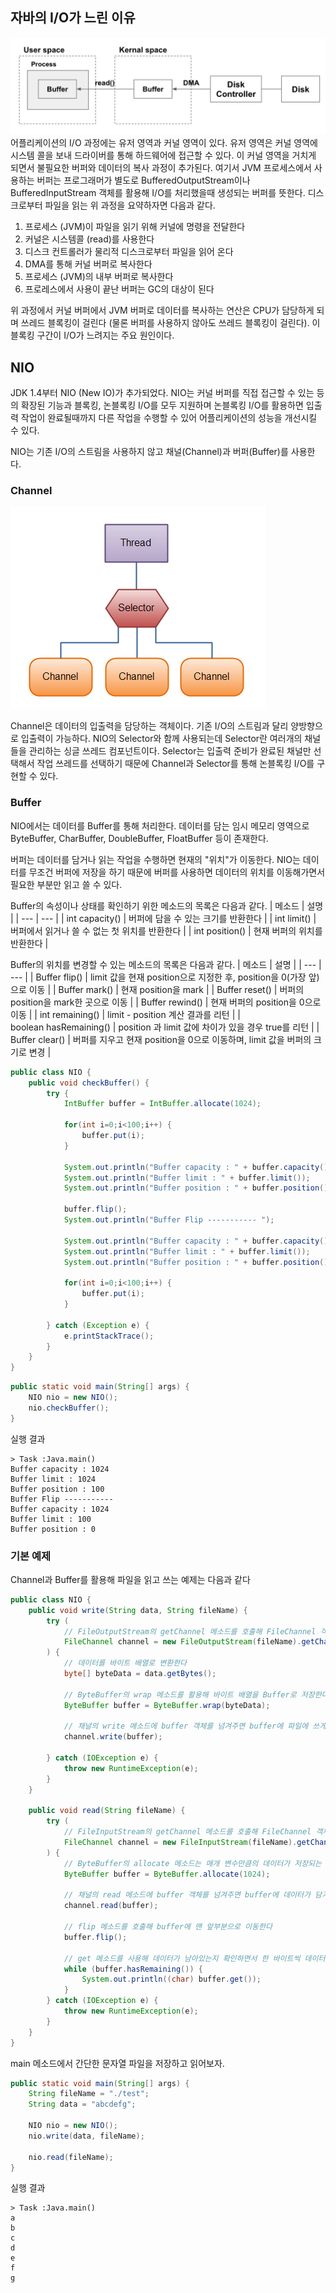 
## 자바의 I/O가 느린 이유
![io_kernal_disk](./img/io_kernal_disk.png)
어플리케이션의 I/O 과정에는 유저 영역과 커널 영역이 있다. 유저 영역은 커널 영역에 시스템 콜을 보내 드라이버를 통해 하드웨어에 접근할 수 있다. 이 커널 영역을 거치게 되면서 불필요한 버퍼와 데이터의 복사 과정이 추가된다. 여기서 JVM 프로세스에서 사용하는 버퍼는 프로그래머가 별도로 BufferedOutputStream이나 BufferedInputStream 객체를 활용해 I/O를 처리했을때 생성되는 버퍼를 뜻한다. 디스크로부터 파일을 읽는 위 과정을 요약하자면 다음과 같다.
1. 프로세스 (JVM)이 파일을 읽기 위해 커널에 명령을 전달한다
2. 커널은 시스템콜 (read)를 사용한다
3. 디스크 컨트롤러가 물리적 디스크로부터 파일을 읽어 온다
4. DMA를 통해 커널 버퍼로 복사한다
5. 프로세스 (JVM)의 내부 버퍼로 복사한다
6. 프로레스에서 사용이 끝난 버퍼는 GC의 대상이 된다

위 과정에서 커널 버퍼에서 JVM 버퍼로 데이터를 복사하는 연산은 CPU가 담당하게 되며 쓰레드 블록킹이 걸린다 (물론 버퍼를 사용하지 않아도 쓰레드 블록킹이 걸린다). 이 블록킹 구간이 I/O가 느려지는 주요 원인이다. 

## NIO
JDK 1.4부터 NIO (New IO)가 추가되었다. NIO는 커널 버퍼를 직접 접근할 수 있는 등의 확장된 기능과 블록킹, 논블록킹 I/O를 모두 지원하며 논블록킹 I/O를 활용하면 입출력 작업이 완료될때까지 다른 작업을 수행할 수 있어 어플리케이션의 성능을 개선시킬 수 있다. 

NIO는 기존 I/O의 스트림을 사용하지 않고 채널(Channel)과 버퍼(Buffer)를 사용한다. 

### Channel
![nio_channel_selector](./img/nio_channel_selector.png)

Channel은 데이터의 입출력을 담당하는 객체이다. 기존 I/O의 스트림과 달리 양방향으로 입출력이 가능하다. NIO의 Selector와 함께 사용되는데 Selector란 여러개의 채널들을 관리하는 싱글 쓰레드 컴포넌트이다. Selector는 입출력 준비가 완료된 채널만 선택해서 작업 쓰레드를 선택하기 때문에 Channel과 Selector를 통해 논블록킹 I/O를 구현할 수 있다.

### Buffer
NIO에서는 데이터를 Buffer를 통해 처리한다. 데이터를 담는 임시 메모리 영역으로 ByteBuffer, CharBuffer, DoubleBuffer, FloatBuffer 등이 존재한다.

버퍼는 데이터를 담거나 읽는 작업을 수행하면 현재의 "위치"가 이동한다. NIO는 데이터를 무조건 버퍼에 저장을 하기 때문에 버퍼를 사용하면 데이터의 위치를 이동해가면서 필요한 부분만 읽고 쓸 수 있다. 

Buffer의 속성이나 상태를 확인하기 위한 메소드의 목록은 다음과 같다.
| 메소드 | 설명 |
| --- | --- |
| int capacity() | 버퍼에 담을 수 있는 크기를 반환한다 |
| int limit() | 버퍼에서 읽거나 쓸 수 없는 첫 위치를 반환한다 |
| int position() | 현재 버퍼의 위치를 반환한다 |


Buffer의 위치를 변경할 수 있는 메소드의 목록은 다음과 같다.
| 메소드 | 설명 |
| --- | --- |
| Buffer flip() | limit 값을 현재 position으로 지정한 후, position을 0(가장 앞)으로 이동 |
| Buffer mark() | 현재 position을 mark |
| Buffer reset() | 버퍼의 position을 mark한 곳으로 이동 |
| Buffer rewind() | 현재 버퍼의 position을 0으로 이동 |
| int remaining() | limit - position 계산 결과를 리턴 |
| boolean hasRemaining() | position 과 limit 값에 차이가 있을 경우 true를 리턴 |
| Buffer clear() | 버퍼를 지우고 현재 position을 0으로 이동하며, limit 값을 버퍼의 크기로 변경 |

```java
public class NIO {
    public void checkBuffer() {
        try {
            IntBuffer buffer = IntBuffer.allocate(1024);

            for(int i=0;i<100;i++) {
                buffer.put(i);
            }

            System.out.println("Buffer capacity : " + buffer.capacity());
            System.out.println("Buffer limit : " + buffer.limit());
            System.out.println("Buffer position : " + buffer.position());

            buffer.flip();
            System.out.println("Buffer Flip ----------- ");

            System.out.println("Buffer capacity : " + buffer.capacity());
            System.out.println("Buffer limit : " + buffer.limit());
            System.out.println("Buffer position : " + buffer.position());

            for(int i=0;i<100;i++) {
                buffer.put(i);
            }

        } catch (Exception e) {
            e.printStackTrace();
        }
    }
}
```

```java
public static void main(String[] args) {
    NIO nio = new NIO();
    nio.checkBuffer();
}
```

실행 결과
```
> Task :Java.main()
Buffer capacity : 1024
Buffer limit : 1024
Buffer position : 100
Buffer Flip ----------- 
Buffer capacity : 1024
Buffer limit : 100
Buffer position : 0
```

### 기본 예제
Channel과 Buffer를 활용해 파일을 읽고 쓰는 예제는 다음과 같다
```java
public class NIO {
    public void write(String data, String fileName) {
        try (
            // FileOutputStream의 getChannel 메소드를 호출해 FileChannel 객체를 가져온다
            FileChannel channel = new FileOutputStream(fileName).getChannel();
        ) {
            // 데이터를 바이트 배열로 변환한다
            byte[] byteData = data.getBytes();

            // ByteBuffer의 wrap 메소드를 활용해 바이트 배열을 Buffer로 저장한다
            ByteBuffer buffer = ByteBuffer.wrap(byteData);

            // 채널의 write 메소드에 buffer 객체를 넘겨주면 buffer에 파일에 쓰게 된다
            channel.write(buffer);

        } catch (IOException e) {
            throw new RuntimeException(e);
        }
    }

    public void read(String fileName) {
        try (
            // FileInputStream의 getChannel 메소드를 호출해 FileChannel 객체를 가져온다
            FileChannel channel = new FileInputStream(fileName).getChannel()
        ) {
            // ByteBuffer의 allocate 메소드는 매개 변수만큼의 데이터가 저장되는 공간을 할당하고 Buffer 객체를 만든다
            ByteBuffer buffer = ByteBuffer.allocate(1024);

            // 채널의 read 메소드에 buffer 객체를 넘겨주면 buffer에 데이터가 담기기 시작한다
            channel.read(buffer);

            // flip 메소드를 호출해 buffer에 맨 앞부분으로 이동한다
            buffer.flip();

            // get 메소드를 사용해 데이터가 남아있는지 확인하면서 한 바이트씩 데이터를 읽어 출력한다
            while (buffer.hasRemaining()) {
                System.out.println((char) buffer.get());
            }
        } catch (IOException e) {
            throw new RuntimeException(e);
        }
    }
}
```
main 메소드에서 간단한 문자열 파일을 저장하고 읽어보자.
```java
public static void main(String[] args) {
    String fileName = "./test";
    String data = "abcdefg";

    NIO nio = new NIO();
    nio.write(data, fileName);

    nio.read(fileName);
}
```

실행 결과
```
> Task :Java.main()
a
b
c
d
e
f
g
```
